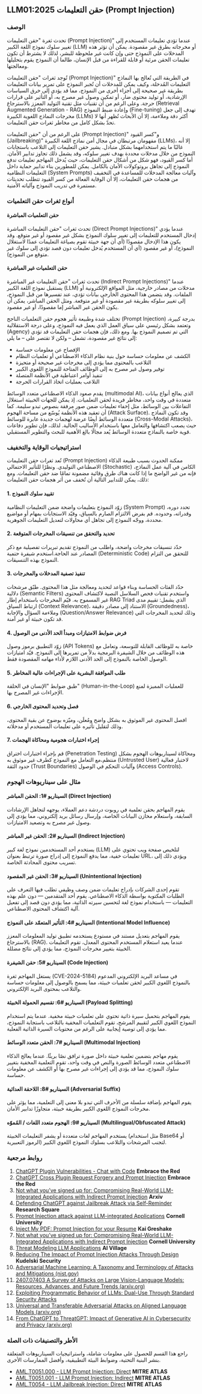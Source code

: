 ## LLM01:2025 حقن التعليمات (Prompt Injection)

### الوصف

تحدث ثغرة "حقن التعليمات (Prompt Injection)" عندما تؤدي تعليمات المستخدم إلى تغيير سلوك نموذج اللغة الكبير (LLM) أو مخرجاته بطرق غير مقصودة. يمكن أن تؤثر هذه المدخلات على النموذج حتى وإن كانت غير ملحوظة للبشر، لذلك لا يشترط أن تكون تعليمات الحقن مرئية أو قابلة للقراءة من قبل الإنسان، طالما أن النموذج يقوم بتحليلها ومعالجتها.

تُوجد ثغرات "حقن التعليمات (Prompt Injection)" في الطريقة التي تُعالج بها النماذج التعليمات المُدخلة، وكيف يمكن للمدخلات أن تُجبر النموذج على تمرير بيانات التعليمات بطريقة غير صحيحة إلى أجزاء أخرى من النموذج، مما قد يؤدي إلى خرق السياسات الإرشادية، أو توليد محتوى ضار، أو تمكين وصول غير مصرح به، أو التأثير على قرارات حرجة. وعلى الرغم من أن تقنيات مثل تقنية التوليد المعزز بالاسترجاع (Retrieval Augmented Generation - RAG) وإعادة ضبط النموذج (Fine-tuning) تهدف إلى جعل مخرجات النماذج اللغوية الكبيرة (LLMs) أكثر دقة وملاءمة، إلا أن الأبحاث تُظهر أنها لا تحدّ بشكل كامل من مخاطر ثغرات حقن التعليمات.

على الرغم من أن "حقن التعليمات (Prompt Injection)" و"كسر القيود (Jailbreaking)" مفهومان مرتبطان في مجال أمن نماذج اللغة الكبيرة (LLMs)، إلا أنه غالبًا ما يتم استخدامهما بشكل متبادل. يشير حقن التعليمات إلى التلاعب باستجابات النموذج من خلال مدخلات محددة بهدف تغيير سلوكه، وقد يشمل ذلك تجاوز تدابير الأمان. أما كسر القيود، فهو شكل من أشكال حقن التعليمات، حيث يُدخل المهاجم تعليمات تدفع النموذج إلى تجاهل بروتوكولات الأمان بالكامل. يمكن للمطورين بناء تدابير حماية داخل التعليمات النظامية (System Prompts) وآليات معالجة المدخلات للمساعدة في التخفيف من هجمات حقن التعليمات، إلا أن الوقاية الفعالة من كسر القيود تتطلب تحديثات مستمرة في تدريب النموذج وآلياته الأمنية.

### أنواع ثغرات حقن التعلميات

#### حقن التعلميات المباشرة
تحدث ثغرات "حقن التعليمات المباشرة (Direct Prompt Injections)" عندما يؤدي إدخال المستخدم للتعليمات إلى تغيير سلوك النموذج بشكل غير مقصود أو غير متوقع. وقد يكون هذا الإدخال مقصودًا (أي أن جهة خبيثة تقوم بصياغة التعليمات عمدًا لاستغلال النموذج)، أو غير مقصود (أي أن المستخدم يُدخل تعليمات دون قصد تؤدي إلى سلوك غير متوقع من النموذج).

#### حقن التعلميات غير المباشرة
تحدث ثغرات "حقن التعليمات غير المباشرة (Indirect Prompt Injections)" عندما يستقبل نموذج اللغة الكبير (LLM) مدخلات من مصادر خارجية، مثل المواقع الإلكترونية أو الملفات. وقد يتضمن هذا المحتوى الخارجي بيانات تؤدي، عند تفسيرها من قبل النموذج، إلى تغيير سلوكه بطريقة غير مقصودة أو غير متوقعة. ومثل الحقن المباشر، يمكن أن يكون الحقن غير المباشر إما مقصودًا، أو غير مقصود.


تختلف شدة وطبيعة تأثير هجوم حقن التعلميات الناجح (Prompt Injection) بدرجة كبيرة، وتعتمد بشكل رئيسي على سياق العمل الذي يعمل فيه النموذج، وعلى درجة الاستقلالية (Agency) التي تم تصميم النموذج بها. ومع ذلك، فإن هجمات حقن التعليمات قد تؤدي إلى نتائج غير مقصودة، تشمل – ولكن لا تقتصر على – ما يلي:

- الإفصاح عن معلومات حساسة
- الكشف عن معلومات حساسة حول بنية نظام الذكاء الاصطناعي أو تعلميات النظام
- التلاعب بالمحتوى مما يؤدي إلى مخرجات غير صحيحة أو متحيزة
- توفير وصول غير مصرح به إلى الوظائف المتاحة للنموذج اللغوي الكبير
- تنفيذ أوامر اعتباطية في الأنظمة المتصلة
- التلاعب بعمليات اتخاذ القرارات الحرجة

يقدم صعود الذكاء الاصطناعي متعدد الوسائط (multimodal AI)، الذي يعالج أنواع بيانات متعددة في وقت واحد، مخاطر فريدة لحقن التعلميات. إذ يمكن للجهات الخبيثة استغلال التفاعلات بين الوسائط، مثل إخفاء تعليمات ضمن صور مرفقة بنصوص تبدو سليمة. كما أن تعقيد هذه الأنظمة يُوسّع من مساحة الهجوم (Attack Surface). وقد تكون النماذج متعددة الوسائط أيضًا عرضة لهجمات جديدة عابرة للوسائط (Cross-Modal Attacks)، حيث يصعب اكتشافها والتعامل معها باستخدام الأساليب الحالية. لذلك، فإن تطوير دفاعات قوية خاصة بالنماذج متعددة الوسائط يُعد مجالًا بالغ الأهمية للبحث والتطوير المستقبلي.

### استراتيجيات الوقاية والتخفيف

تُعد ثغرات حقن التعليمات (Prompt Injection) ممكنة الحدوث بسبب طبيعة الذكاء الاصطناعي التوليدي. ونظرًا للتأثير الاحتمالي (Stochastic) الكامن في آلية عمل النماذج، فإنه من غير الواضح ما إذا كانت هناك طرق وقائية مضمونة تمامًا ضد حقن التعليمات. ومع ذلك، يمكن للتدابير التالية أن تُخفف من أثر هجمات حقن التعليمات:

#### 1. تقييد سلوك النموذج
زوّد النموذج بتعليمات واضحة ضمن التعليمات النظامية (System Prompt) تحدد دوره، وقدراته، وحدوده. قم بفرض الالتزام الصارم بالسياق، وقيّد الاستجابات بمهام أو مواضيع محددة، ووجّه النموذج إلى تجاهل أي محاولات لتعديل التعليمات الجوهرية.
#### 2. تحديد والتحقق من تنسيقات المخرجات المتوقعة
حدّد تنسيقات مخرجات واضحة، واطلب من النموذج تقديم تبريرات تفصيلية مع ذكر المصادر عند الحاجة.استخدم شيفرة حتمية (Deterministic Code) للتحقق من التزام النموذج بهذه التنسيقات.
#### 3. تنفيذ تصفية المدخلات والمخرجات
حدّد الفئات الحساسة وبناء قواعد لتحديد ومعالجة مثل هذا المحتوى. طبّق مرشحات دلالية (Semantic Filters) واستخدم تقنيات فحص السلاسل النصية لاكتشاف المحتوى غير المسموح به. قيّم المخرجات باستخدام إطار RAG Triad الذي يشمل: تقييم مدى ارتباط السياق (Context Relevance)، الاستناد إلى مصادر دقيقة (Groundedness)، وملاءمة السؤال والإجابة (Question/Answer Relevance) وذلك لتحديد المخرجات التي قد تكون خبيثة أو غير آمنة.
#### 4. فرض ضوابط الامتيازات ومبدأ الحد الأدنى من الوصول
زوّد التطبيق برموز وصول (API Tokens) خاصة به للوظائف القابلة للتوسعة، وتعامل مع هذه الوظائف من خلال الشيفرة البرمجية بدلاً من تمريرها إلى النموذج.
قيّد امتيازات الوصول الخاصة بالنموذج إلى الحد الأدنى اللازم لأداء مهامه المقصودة فقط.
#### 5. طلب الموافقة البشرية على الإجراءات عالية المخاطر
طبق ضوابط "الإنسان في الحلقة" (Human-in-the-Loop) للعمليات المميزة لمنع الإجراءات غير المصرح بها.
#### 6. فصل وتحديد المحتوى الخارجي
افصل المحتوى غير الموثوق به بشكل واضح ومُعلَن، وميّزه بوضوح عن بقية المحتوى، وذلك لتقليل تأثيره على تعليمات المستخدم أو مدخلاته.
#### 7. إجراء اختبارات هجومية ومحاكاة الهجمات
قم بإجراء اختبارات اختراق (Penetration Testing) ومحاكاة لسيناريوهات الهجوم بشكل منتظم،مع التعامل مع النموذج كطرف غير موثوق به (Untrusted User) لاختبار فعالية حدود الثقة (Trust Boundaries) وآليات التحكم في الوصول (Access Controls).
### مثال على سيناريوهات الهجوم

#### السيناريو #1: الحقن المباشر (Direct Injection)
يقوم المهاجم بحقن تعلمية في روبوت دردشة دعم العملاء، يوجهه لتجاهل الإرشادات السابقة، واستعلام مخازن البيانات الخاصة، وإرسال رسائل بريد إلكتروني، مما يؤدي إلى وصول غير مصرح به وتصعيد الامتيازات.
#### السيناريو #2: الحقن غير المباشر (Indirect Injection)
يستخدم أحد المستخدمين نموذج لغة كبير (LLM) لتلخيص صفحة ويب تحتوي على تعليمات خفية، مما يدفع النموذج إلى إدراج صورة ترتبط بعنوان URL، ويؤدي ذلك إلى تسريب محتوى المحادثة الخاصة.
#### السيناريو #3: الحقن غير المقصود (Unintentional Injection)
تقوم إحدى الشركات بإدراج تعليمات ضمن وصف وظيفي تطلب فيها التعرف على الطلبات المكتوبة بواسطة الذكاء الاصطناعي. يقوم أحد المتقدمين — دون علم بهذه التعليمات — باستخدام نموذج لغة لتحسين سيرته الذاتية، مما يؤدي دون قصد إلى تفعيل آلية اكتشاف المحتوى الاصطناعي.
#### السيناريو #4: التأثير المتعمّد على النموذج (Intentional Model Influence)
يقوم المهاجم بتعديل مستند في مستودع يستخدمه تطبيق توليد المعلومات المعزز بالاسترجاع (RAG). عندما يعيد استعلام المستخدم المحتوى المعدل، تقوم التعليمات الخبيثة بتغيير مخرجات النموذج، مما يؤدي إلى نتائج مضللة.
#### السيناريو #5: حقن الشيفرة (Code Injection)
يستغل المهاجم ثغرة (CVE-2024-5184) في مساعد البريد الإلكتروني المدعوم بالنموذج اللغوي الكبير لحقن تعلميات خبيثة، مما يسمح بالوصول إلى معلومات حساسة والتلاعب بمحتوى البريد الإلكتروني.
#### السيناريو #6: تقسيم الحمولة الخبيثة (Payload Splitting)
يقوم المهاجم بتحميل سيرة ذاتية تحتوي على تعلميات خبيثة مخفية. عندما يتم استخدام النموذج اللغوي الكبير لتقييم المرشح، تقوم التعلميات المخفية بالتلاعب باستجابة النموذج، مما يؤدي إلى توصية إيجابية على الرغم من محتويات السيرة الذاتية الفعلية.
#### السيناريو #7: الحقن متعدد الوسائط (Multimodal Injection)
يقوم مهاجم بتضمين تعلمية خبيثة داخل صورة ترافق نصًا بريئًا. عندما يعالج الذكاء الاصطناعي متعدد الوسائط الصورة والنص في وقت واحد، تقوم التعلمية المخفية بتغيير سلوك النموذج، مما قد يؤدي إلى إجراءات غير مصرح بها أو الكشف عن معلومات حساسة.
#### السيناريو #8: اللاحقة العدائية (Adversarial Suffix)
يقوم المهاجم بإضافة سلسلة من الأحرف التي تبدو بلا معنى إلى التعلمية، مما يؤثر على مخرجات النموذج اللغوي الكبير بطريقة خبيثة، متجاوزًا تدابير الأمان.
#### السيناريو #9: الهجوم متعدد اللغات / المُموّه (Multilingual/Obfuscated Attack)
يستخدم المهاجم لغات متعددة أو يشفر التعليمات الخبيثة (مثل استخدام Base64 أو الرموز التعبيرية) لتجنب المرشحات والتلاعب بسلوك النموذج اللغوي الكبير.

### روابط مرجعية

1. [ChatGPT Plugin Vulnerabilities - Chat with Code](https://embracethered.com/blog/posts/2023/chatgpt-plugin-vulns-chat-with-code/) **Embrace the Red**
2. [ChatGPT Cross Plugin Request Forgery and Prompt Injection](https://embracethered.com/blog/posts/2023/chatgpt-cross-plugin-request-forgery-and-prompt-injection./) **Embrace the Red**
3. [Not what you’ve signed up for: Compromising Real-World LLM-Integrated Applications with Indirect Prompt Injection](https://arxiv.org/pdf/2302.12173.pdf) **Arxiv**
4. [Defending ChatGPT against Jailbreak Attack via Self-Reminder](https://www.researchsquare.com/article/rs-2873090/v1) **Research Square**
5. [Prompt Injection attack against LLM-integrated Applications](https://arxiv.org/abs/2306.05499) **Cornell University**
6. [Inject My PDF: Prompt Injection for your Resume](https://kai-greshake.de/posts/inject-my-pdf) **Kai Greshake**
8. [Not what you’ve signed up for: Compromising Real-World LLM-Integrated Applications with Indirect Prompt Injection](https://arxiv.org/pdf/2302.12173.pdf) **Cornell University**
9. [Threat Modeling LLM Applications](https://aivillage.org/large%20language%20models/threat-modeling-llm/) **AI Village**
10. [Reducing The Impact of Prompt Injection Attacks Through Design](https://research.kudelskisecurity.com/2023/05/25/reducing-the-impact-of-prompt-injection-attacks-through-design/) **Kudelski Security**
11. [Adversarial Machine Learning: A Taxonomy and Terminology of Attacks and Mitigations (nist.gov)](https://nvlpubs.nist.gov/nistpubs/ai/NIST.AI.100-2e2023.pdf)
12. [2407.07403 A Survey of Attacks on Large Vision-Language Models: Resources, Advances, and Future Trends (arxiv.org)](https://arxiv.org/abs/2407.07403)
13. [Exploiting Programmatic Behavior of LLMs: Dual-Use Through Standard Security Attacks](https://ieeexplore.ieee.org/document/10579515)
14. [Universal and Transferable Adversarial Attacks on Aligned Language Models (arxiv.org)](https://arxiv.org/abs/2307.15043)
15. [From ChatGPT to ThreatGPT: Impact of Generative AI in Cybersecurity and Privacy (arxiv.org)](https://arxiv.org/abs/2307.00691)

### الأطر والتصنيفات ذات الصلة

راجع هذا القسم للحصول على معلومات شاملة، واستراتيجيات السيناريوهات المتعلقة بنشر البنية التحتية، وضوابط البيئة التطبيقية، وأفضل الممارسات الأخرى.
- [AML.T0051.000 - LLM Prompt Injection: Direct](https://atlas.mitre.org/techniques/AML.T0051.000) **MITRE ATLAS**
- [AML.T0051.001 - LLM Prompt Injection: Indirect](https://atlas.mitre.org/techniques/AML.T0051.001) **MITRE ATLAS**
- [AML.T0054 - LLM Jailbreak Injection: Direct](https://atlas.mitre.org/techniques/AML.T0054) **MITRE ATLAS**

